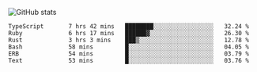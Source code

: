 ![GitHub stats](https://github-readme-stats.vercel.app/api?username=ksk001100&show_icons=true&theme=tokyonight)

<!--START_SECTION:waka-->

```text
TypeScript       7 hrs 42 mins   ████████░░░░░░░░░░░░░░░░░   32.24 %
Ruby             6 hrs 17 mins   ██████▓░░░░░░░░░░░░░░░░░░   26.30 %
Rust             3 hrs 3 mins    ███▒░░░░░░░░░░░░░░░░░░░░░   12.78 %
Bash             58 mins         █░░░░░░░░░░░░░░░░░░░░░░░░   04.05 %
ERB              54 mins         █░░░░░░░░░░░░░░░░░░░░░░░░   03.79 %
Text             53 mins         █░░░░░░░░░░░░░░░░░░░░░░░░   03.76 %
```

<!--END_SECTION:waka-->

